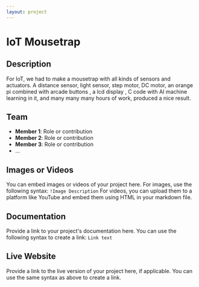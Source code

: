```yaml
--- 
layout: project
---
```


# IoT Mousetrap

## Description
For IoT, we had to make a mousetrap with all kinds of sensors and actuators. A distance sensor, light sensor, step motor, DC motor, an orange pi combined with arcade buttons , a lcd display , C code with AI machine learning in it, and many many many hours of work, produced a nice result.
## Team
- **Member 1**: Role or contribution
- **Member 2**: Role or contribution
- **Member 3**: Role or contribution
- ...

## Images or Videos
You can embed images or videos of your project here. For images, use the following syntax:
`!Image Description`
For videos, you can upload them to a platform like YouTube and embed them using HTML in your markdown file.

## Documentation
Provide a link to your project's documentation here. You can use the following syntax to create a link:
`Link text`

## Live Website
Provide a link to the live version of your project here, if applicable. You can use the same syntax as above to create a link.

